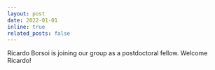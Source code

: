 ```yaml
---
layout: post
date: 2022-01-01
inline: true
related_posts: false
---
```

Ricardo Borsoi is joining our group as a postdoctoral fellow. Welcome Ricardo!